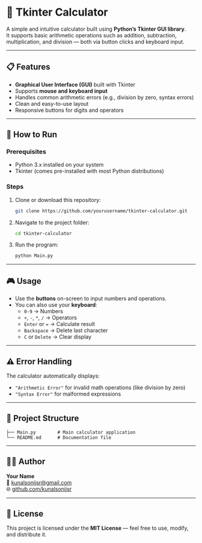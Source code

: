 # 🧮 Tkinter Calculator

A simple and intuitive calculator built using **Python’s Tkinter GUI library**.  
It supports basic arithmetic operations such as addition, subtraction, multiplication, and division — both via button clicks and keyboard input.

---

## 📋 Features

- **Graphical User Interface (GUI)** built with Tkinter  
- Supports **mouse and keyboard input**  
- Handles common arithmetic errors (e.g., division by zero, syntax errors)  
- Clean and easy-to-use layout  
- Responsive buttons for digits and operators  

---

## 🚀 How to Run

### Prerequisites
- Python 3.x installed on your system  
- Tkinter (comes pre-installed with most Python distributions)

### Steps
1. Clone or download this repository:
   ```bash
   git clone https://github.com/yourusername/tkinter-calculator.git
   ```
2. Navigate to the project folder:
   ```bash
   cd tkinter-calculator
   ```
3. Run the program:
   ```bash
   python Main.py
   ```

---

## 🎮 Usage

- Use the **buttons** on-screen to input numbers and operations.
- You can also use your **keyboard**:
  - `0-9` → Numbers  
  - `+`, `-`, `*`, `/` → Operators  
  - `Enter` or `=` → Calculate result  
  - `Backspace` → Delete last character  
  - `C` or `Delete` → Clear display  

---

## ⚠️ Error Handling

The calculator automatically displays:
- `"Arithmetic Error"` for invalid math operations (like division by zero)  
- `"Syntax Error"` for malformed expressions  

---

## 🧱 Project Structure

```
├── Main.py        # Main calculator application
└── README.md      # Documentation file
```

---

## 🧑‍💻 Author

**Your Name**  
📧 [kunalsonijsr@gmail.com](mailto:kunalsonijsr@gmail.com)  
🌐 [github.com/kunalsonijsr](https://github.com/kunalsonijsr)

---

## 🪪 License

This project is licensed under the **MIT License** — feel free to use, modify, and distribute it.
